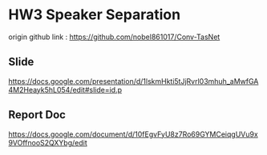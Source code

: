 # HW3 Speaker Separation

origin github link : https://github.com/nobel861017/Conv-TasNet

## Slide 
https://docs.google.com/presentation/d/1lskmHkti5tJjRvrl03mhuh_aMwfGA4M2Heayk5hL054/edit#slide=id.p

## Report Doc
https://docs.google.com/document/d/10fEgvFyU8z7Ro69GYMCeiqgUVu9x9VOffnooS2QXYbg/edit